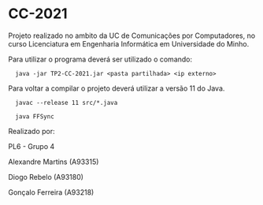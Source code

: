 # CC-2021

Projeto realizado no ambito da UC de Comunicações por Computadores, no curso Licenciatura em Engenharia Informática em Universidade do Minho.
  

Para utilizar o programa deverá ser utilizado o comando:

```
  java -jar TP2-CC-2021.jar <pasta partilhada> <ip externo>
```  
Para voltar a compilar o projeto deverá utilizar a versão 11 do Java.
```
  javac --release 11 src/*.java
``` 

```
  java FFSync
``` 


Realizado por:

PL6 - Grupo 4

  Alexandre Martins (A93315)

  Diogo Rebelo (A93180)

  Gonçalo Ferreira (A93218)
